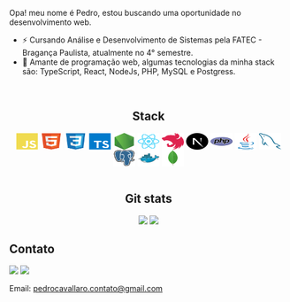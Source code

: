 Opa! meu nome é Pedro, estou buscando uma oportunidade no desenvolvimento web.
- ⚡ Cursando Análise e Desenvolvimento de Sistemas pela FATEC - Bragança Paulista, atualmente no 4° semestre.
- 🌱 Amante de programação web, algumas tecnologias da minha stack são: TypeScript, React, NodeJs, PHP, MySQL e Postgress.

<br>
  <h2 align="center">Stack</h2>
  <div align="center">
    <img align="center" alt="Pedro-Js" height="30" width="40" src="https://raw.githubusercontent.com/devicons/devicon/master/icons/javascript/javascript-plain.svg">     <img align="center" alt="Pedro-HTML" height="30" width="40" src="https://raw.githubusercontent.com/devicons/devicon/master/icons/html5/html5-original.svg">
    <img align="center" alt="Pedro-CSS" height="30" width="40" src="https://raw.githubusercontent.com/devicons/devicon/master/icons/css3/css3-original.svg">
    <img align="center" alt="Pedro-ts" height="30" width="40" src="https://raw.githubusercontent.com/devicons/devicon/master/icons/typescript/typescript-original.svg">
    <img align="center" alt="Pedro-Node" height="30" width="40" src="https://raw.githubusercontent.com/devicons/devicon/master/icons/nodejs/nodejs-original.svg">
     <img align="center" alt="Pedro-react" height="30" width="40" src="https://raw.githubusercontent.com/devicons/devicon/master/icons/react/react-original.svg">
     <img align="center" alt="Pedro-Nest.Js" height="30" width="40" src="https://raw.githubusercontent.com/devicons/devicon/master/icons/nestjs/nestjs-original.svg">
     <img align="center" alt="Pedro-Next.js" height="30" width="40" src="https://raw.githubusercontent.com/devicons/devicon/master/icons/nextjs/nextjs-original.svg">
    <img align="center" alt="Pedro-Php" height="30" width="40" src="https://raw.githubusercontent.com/devicons/devicon/master/icons/php/php-original.svg">
    <img align="center" alt="Pedro-java" height="30" width="40" src="https://raw.githubusercontent.com/devicons/devicon/master/icons/java/java-original.svg">
    <img align="center" alt="Pedro-mysql" height="30" width="40" src="https://raw.githubusercontent.com/devicons/devicon/master/icons/mysql/mysql-original.svg">
    <img align="center" alt="Pedro-mysql" height="30" width="40" src="https://raw.githubusercontent.com/devicons/devicon/master/icons/postgresql/postgresql-original.svg">
     <img align="center" alt="Pedro-docker" height="30" width="40" src="https://raw.githubusercontent.com/devicons/devicon/master/icons/docker/docker-original.svg">
     <img align="center" alt="Pedro-MongoDb" height="30" width="40" src="https://raw.githubusercontent.com/devicons/devicon/master/icons/mongodb/mongodb-original.svg">
  </div>
</div> 
<div><div>
  <div align="center">
    <h2>Git stats</h2>
    <img  height="160em" src="https://github-readme-stats.vercel.app/api?username=PedroCavallaro&count_private=true&show_icons=true&theme=transparent&text_color=white">
    <img height="160em" src="https://github-readme-stats.vercel.app/api/top-langs/?username=PedroCavallaro&layout=compact&theme=transparent&text_color=white"></div></div>
  </div>
  <div>
  <h2>Contato</h2>
  <div>
    <a href="linkedin.com/in/pedro-cavallaro-1b39b3236/"><img src="https://img.shields.io/badge/LinkedIn-0077B5?style=for-the-badge&logo=linkedin&logoColor=white"></a>
    <a><img src="https://img.shields.io/badge/Gmail-D14836?style=for-the-badge&logo=gmail&logoColor=white"></a>
    </div>
  <p>Email: <a href="">pedrocavallaro.contato@gmail.com</a></p>
  </div>
